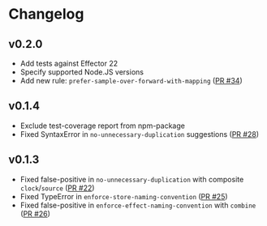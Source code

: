 # Changelog

## v0.2.0

- Add tests against Effector 22
- Specify supported Node.JS versions
- Add new rule: `prefer-sample-over-forward-with-mapping` ([PR #34](https://github.com/igorkamyshev/eslint-plugin-effector/pull/34))

## v0.1.4

- Exclude test-coverage report from npm-package
- Fixed SyntaxError in `no-unnecessary-duplication` suggestions ([PR #28](https://github.com/igorkamyshev/eslint-plugin-effector/pull/28))

## v0.1.3

- Fixed false-positive in `no-unnecessary-duplication` with composite `clock`/`source` ([PR #22](https://github.com/igorkamyshev/eslint-plugin-effector/pull/22))
- Fixed TypeError in `enforce-store-naming-convention` ([PR #25](https://github.com/igorkamyshev/eslint-plugin-effector/pull/25))
- Fixed false-positive in `enforce-effect-naming-convention` with `combine` ([PR #26](https://github.com/igorkamyshev/eslint-plugin-effector/pull/26))
